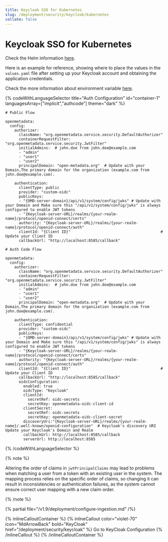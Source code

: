```yaml
---
title: Keycloak SSO for Kubernetes
slug: /deployment/security/keycloak/kubernetes
collate: false
---
```


# Keycloak SSO for Kubernetes

Check the Helm information [here](https://artifacthub.io/packages/search?repo=open-metadata).

Here is an example for reference, showing where to place the values in the `values.yaml` file after setting up your Keycloak account and obtaining the application credentials.

Check the more information about environment variable [here](/deployment/security/configuration-parameters).


{% codeWithLanguageSelector title="Auth Configuration" id="container-1" languagesArray=["implicit","authcode"] theme="dark" %}

```implicit
# Public Flow

openmetadata:
  config:
    authorizer:
      className: "org.openmetadata.service.security.DefaultAuthorizer"
      containerRequestFilter: "org.openmetadata.service.security.JwtFilter"
      initialAdmins:  # john.doe from john.doe@example.com
      - "admin"
      - "user1"
      - "user2"
      principalDomain: "open-metadata.org"  # Update with your Domain,The primary domain for the organization (example.com from john.doe@example.com).  

    authentication:
      clientType: public
      provider: "custom-oidc"
      publicKeys:
      - "{OMD-server-domain}/api/v1/system/config/jwks" # Update with your Domain and Make sure this "/api/v1/system/config/jwks" is always configured to enable JWT tokens
      - "{Keycloak-server-URL}/realms/{your-realm-name}/protocol/openid-connect/certs"
      authority: "{Keycloak-server-URL}/realms/{your-realm-name}/protocol/openid-connect/auth"
      clientId: "{Client ID}"                                        # Update your Client ID
      callbackUrl: "http://localhost:8585/callback"
```

```authcode
# Auth Code Flow 

openmetadata:
  config:
    authorizer:
      className: "org.openmetadata.service.security.DefaultAuthorizer"
      containerRequestFilter: "org.openmetadata.service.security.JwtFilter"
      initialAdmins:  # john.doe from john.doe@example.com
      - "admin"
      - "user1"
      - "user2"
      principalDomain: "open-metadata.org"  # Update with your Domain,The primary domain for the organization (example.com from john.doe@example.com).  

    authentication:
      clientType: confidential
      provider: "custom-oidc"
      publicKeys:
      - "{OMD-server-domain}/api/v1/system/config/jwks" # Update with your Domain and Make sure this "/api/v1/system/config/jwks" is always configured to enable JWT tokens
      - "{Keycloak-server-URL}/realms/{your-realm-name}/protocol/openid-connect/certs"
      authority: "{Keycloak-server-URL}/realms/{your-realm-name}/protocol/openid-connect/auth"
      clientId: "{Client ID}"                                        # Update your Client ID
      callbackUrl: "http://localhost:8585/callback"
      oidcConfiguration:
        enabled: true
        oidcType: "Keycloak"  
        clientId:
          secretRef: oidc-secrets
          secretKey: openmetadata-oidc-client-id  
        clientSecret:
          secretRef: oidc-secrets
          secretKey: openmetadata-oidc-client-secret  
        discoveryUri:"{Keycloak-server-URL}/realms/{your-realm-name}/.well-known/openid-configuration"  # Keycloak's discovery URI Update your Keycloak's Domain and Realm
        callbackUrl: http://localhost:8585/callback  
        serverUrl: http://localhost:8585  
```

{% /codeWithLanguageSelector %}

{% note %}

Altering the order of claims in `jwtPrincipalClaims` may lead to problems when matching a user from a token with an existing user in the system. The mapping process relies on the specific order of claims, so changing it can result in inconsistencies or authentication failures, as the system cannot ensure correct user mapping with a new claim order.

{% /note %}

{% partial file="/v1.9/deployment/configure-ingestion.md" /%}

{% inlineCalloutContainer %}
  {% inlineCallout
    color="violet-70"
    icon="MdArrowBack"
    bold="KeyCloak"
    href="/deployment/security/keycloak" %}
    Go to KeyCloak Configuration
  {% /inlineCallout %}
{% /inlineCalloutContainer %}

